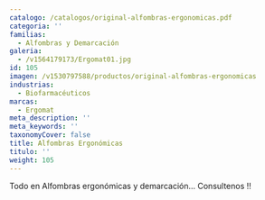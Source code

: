 ```yaml
---
catalogo: /catalogos/original-alfombras-ergonomicas.pdf
categoria: ''
familias:
  - Alfombras y Demarcación
galeria:
  - /v1564179173/Ergomat01.jpg
id: 105
imagen: /v1530797588/productos/original-alfombras-ergonomicas
industrias:
  - Biofarmacéuticos
marcas:
  - Ergomat
meta_description: ''
meta_keywords: ''
taxonomyCover: false
title: Alfombras Ergonómicas
titulo: ''
weight: 105
---
```

Todo en Alfombras ergonómicas y demarcación... Consultenos !!
